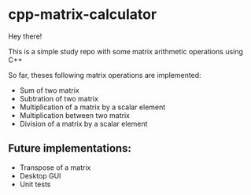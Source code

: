 # cpp-matrix-calculator

Hey there!

This is a simple study repo with some matrix arithmetic operations using C++

So far, theses following matrix operations are implemented: 

- Sum of two matrix
- Subtration of two matrix
- Multiplication of a matrix by a scalar element
- Multiplication between two matrix
- Division of a matrix by a scalar element

## Future implementations:
- Transpose of a matrix
- Desktop GUI
- Unit tests
